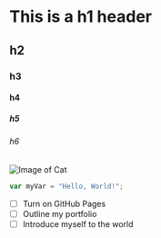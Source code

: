 # This is a h1 header
## h2
### h3
#### h4
##### h5
###### h6
![Image of Cat](https://octodex.github.com/images/yaktocat.png)
``` javascript
var myVar = "Hello, World!";
```
- [ ] Turn on GitHub Pages
- [ ] Outline my portfolio
- [ ] Introduce myself to the world
